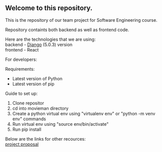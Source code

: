 ## Welcome to this repository.  
This is the repository of our team project for Software Engineering course. 

Repository containts both backend as well as frontend code. 

Here are the technologies that we are using:  
backend - [Django](https://docs.djangoproject.com/en/5.0/) (5.0.3) version   
frontend - React 


For developers:  

Requirements: 
* Latest version of Python 
* Latest version of pip 

Guide to set up: 
1. Clone repositor 
2. cd into movieman directory 
3. Create a python virtual env using "virtualenv env" or "python -m venv env" commands 
4. Run virtual env using "source env/bin/activate"
5. Run pip install





Below are the links for other recources:  
[project proposal](https://docs.google.com/document/d/10EcTCiEnO6iCqL3yseyz5C0ZIE7e_YNovmQMGsQGog0/edit?usp=sharing)